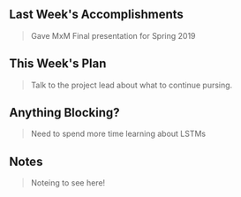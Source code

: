 ## Last Week's Accomplishments

> Gave MxM Final presentation for Spring 2019

## This Week's Plan

> Talk to the project lead about what to continue pursing.

## Anything Blocking?

> Need to spend more time learning about LSTMs

## Notes

> Noteing to see here!